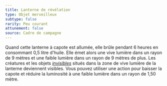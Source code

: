 ```yaml
---
title: Lanterne de révélation
type: Objet merveilleux
subtype: false
rarity: Peu courant
attunement: false
source: Cadre de campagne
---
```

Quand cette lanterne à capote est allumée, elle brûle pendant 6 heures en consommant 0,5 litre d'huile. Elle émet alors une vive lumière dans un rayon de 9 mètres et une faible lumière dans un rayon de 9 mètres de plus. Les créatures et les objets [_invisibles_](/gerer-la-sante-du-personnage/#invisible) situés dans la zone de vive lumière de la lanterne deviennent visibles. Vous pouvez utiliser une action pour baisser la capote et réduire la luminosité à une faible lumière dans un rayon de 1,50 mètre.
